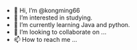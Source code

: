 - 👋 Hi, I’m @kongming66
- 👀 I’m interested in studying.
- 🌱 I’m currently learning Java and python.
- 💞️ I’m looking to collaborate on ...
- 📫 How to reach me ...

<!---
kongming66/kongming66 is a ✨ special ✨ repository because its `README.md` (this file) appears on your GitHub profile.
You can click the Preview link to take a look at your changes.
--->
